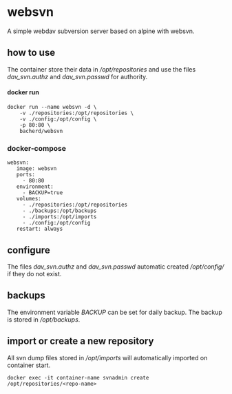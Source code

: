 # websvn

A simple webdav subversion server based on alpine with websvn.

## how to use

The container store their data in */opt/repositories* and
use the files *dav_svn.authz* and *dav_svn.passwd* for
authority.

#### docker run
```
docker run --name websvn -d \
    -v ./repositories:/opt/repositories \
    -v ./config:/opt/config \
    -p 80:80 \
    bacherd/websvn
```    

### docker-compose
```
websvn:
   image: websvn
   ports:
     - 80:80
   environment:
     - BACKUP=true
   volumes:
     - ./repositories:/opt/repositories
     - ./backups:/opt/backups
     - ./imports:/opt/imports
     - ./config:/opt/config
   restart: always
```   

## configure
The files *dav_svn.authz* and *dav_svn.passwd* automatic created
*/opt/config/* if they do not exist.

## backups

The environment variable *BACKUP* can be set for daily backup.
The backup is stored in */opt/backups*.

## import or create a new repository
All svn dump files stored in */opt/imports* will automatically imported on
container start.

```
docker exec -it container-name svnadmin create /opt/repositories/<repo-name>
```
